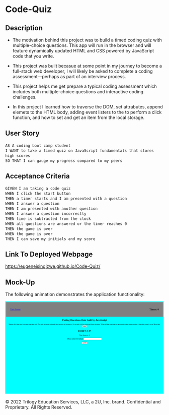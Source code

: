 # Code-Quiz

## Description

- The motivation behind this project was to build a timed coding quiz with multiple-choice questions. This app will run in the browser and will feature dynamically updated HTML and CSS powered by JavaScript code that you write. 
- This project was built becasue at some point in my journey to become a full-stack web developer, I will likely be asked to complete a coding assessment&mdash;perhaps as part of an interview process. 
- This project helps me get prepare a typical coding assessment which includes both multiple-choice questions and interactive coding challenges. 

- In this project I learned how to traverse the DOM, set attrabutes, append elemets to the HTML body, adding event listers to the to perform a click function, and how to set and get an item from the local storage. 



## User Story

```
AS A coding boot camp student
I WANT to take a timed quiz on JavaScript fundamentals that stores high scores
SO THAT I can gauge my progress compared to my peers
```

## Acceptance Criteria

```
GIVEN I am taking a code quiz
WHEN I click the start button
THEN a timer starts and I am presented with a question
WHEN I answer a question
THEN I am presented with another question
WHEN I answer a question incorrectly
THEN time is subtracted from the clock
WHEN all questions are answered or the timer reaches 0
THEN the game is over
WHEN the game is over
THEN I can save my initials and my score
```
## Link To Deployed Webpage

https://eugeneisingizwe.github.io/Code-Quiz/

## Mock-Up

The following animation demonstrates the application functionality:

![A user clicks through an interactive coding quiz, then enters initials to save the high score before resetting and starting over.](./Assets/image/webpage.png)



© 2022 Trilogy Education Services, LLC, a 2U, Inc. brand. Confidential and Proprietary. All Rights Reserved.
